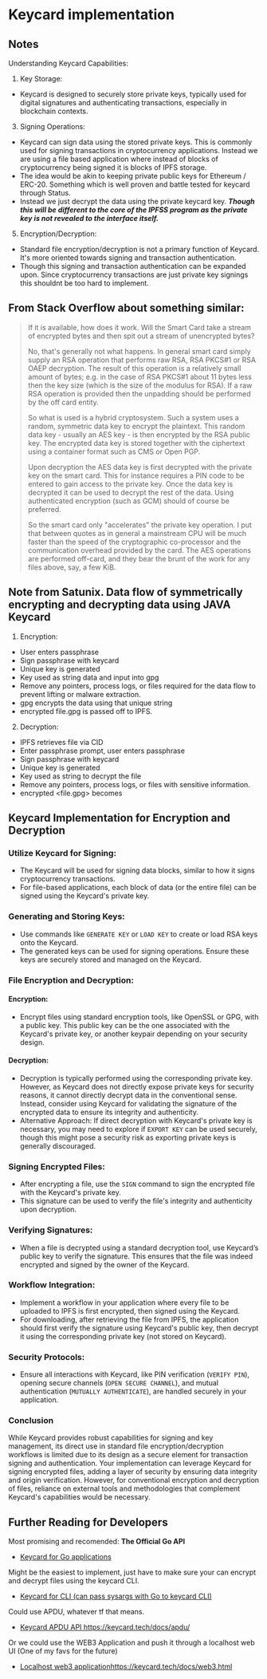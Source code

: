 # Keycard implementation 

## Notes

Understanding Keycard Capabilities:
1. Key Storage:
- Keycard is designed to securely store private keys, typically used for digital signatures and authenticating transactions, especially in blockchain contexts.

3. Signing Operations:
- Keycard can sign data using the stored private keys. This is commonly used for signing transactions in cryptocurrency applications. Instead we are using a file based application where instead of blocks of cryptocurrency being signed it is blocks of IPFS storage. 
- The idea would be akin to keeping private public keys for Ethereum / ERC-20. Something which is well proven and battle tested for keycard through Status.
- Instead we just decrypt the data using the private keycard key. ***Though this will be different to the core of the IPFSS program as the private key is not revealed to the interface itself.*** 

5. Encryption/Decryption:
- Standard file encryption/decryption is not a primary function of Keycard. It's more oriented towards signing and transaction authentication.
- Though this signing and transaction authentication can be expanded upon. Since cryptocurrency transactions are just private key signings this shouldnt be too hard to implement. 

## From Stack Overflow about something similar:


> If it is available, how does it work. Will the Smart Card take a stream of encrypted bytes and then spit out a stream of unencrypted bytes?
> 
>No, that's generally not what happens. In general smart card simply supply an RSA operation that performs raw RSA, RSA PKCS#1 or RSA OAEP decryption. The result of this operation is a relatively small amount of bytes; e.g. in the case of RSA PKCS#1 about 11 bytes less then the key size (which is the size of the modulus for RSA). If a raw RSA operation is provided then the unpadding should be performed by the off card entity.
>
>So what is used is a hybrid cryptosystem. Such a system uses a random, symmetric data key to encrypt the plaintext. This random data key - usually an AES key - is then encrypted by the RSA public key. The encrypted data key is stored together with the ciphertext using a container format such as CMS or Open PGP.
>
>Upon decryption the AES data key is first decrypted with the private key on the smart card. This for instance requires a PIN code to be entered to gain access to the private key. Once the data key is decrypted it can be used to decrypt the rest of the data. Using authenticated encryption (such as GCM) should of course be preferred.
>
>So the smart card only "accelerates" the private key operation. I put that between quotes as in general a mainstream CPU will be much faster than the speed of the cryptographic co-processor and the communication overhead provided by the card. The AES operations are performed off-card, and they bear the brunt of the work for any files above, say, a few KiB.


## Note from Satunix. Data flow of symmetrically encrypting and decrypting data using JAVA Keycard

1. Encryption: 
- User enters passphrase 
- Sign passphrase with keycard 
- Unique key is generated
- Key used as string data and input into gpg
- Remove any pointers, process logs, or files required for the data flow to prevent lifting or malware extraction. 
- gpg encrypts the data using that unique string
- encrypted file.gpg is passed off to IPFS.

2. Decryption:
- IPFS retrieves file via CID
- Enter passphrase prompt, user enters passphrase
- Sign passphrase with keycard
- Unique key is generated
- Key used as string to decrypt the file
- Remove any pointers, process logs, or files with sensitive information.
- encrypted <file.gpg> becomes <file>

## Keycard Implementation for Encryption and Decryption

### Utilize Keycard for Signing:

- The Keycard will be used for signing data blocks, similar to how it signs cryptocurrency transactions.
- For file-based applications, each block of data (or the entire file) can be signed using the Keycard's private key.

### Generating and Storing Keys:

- Use commands like `GENERATE KEY` or `LOAD KEY` to create or load RSA keys onto the Keycard.
- The generated keys can be used for signing operations. Ensure these keys are securely stored and managed on the Keycard.

### File Encryption and Decryption:

#### Encryption:
- Encrypt files using standard encryption tools, like OpenSSL or GPG, with a public key. This public key can be the one associated with the Keycard's private key, or another keypair depending on your security design.

#### Decryption:
- Decryption is typically performed using the corresponding private key. However, as Keycard does not directly expose private keys for security reasons, it cannot directly decrypt data in the conventional sense. Instead, consider using Keycard for validating the signature of the encrypted data to ensure its integrity and authenticity.
- Alternative Approach: If direct decryption with Keycard's private key is necessary, you may need to explore if `EXPORT KEY` can be used securely, though this might pose a security risk as exporting private keys is generally discouraged.

### Signing Encrypted Files:

- After encrypting a file, use the `SIGN` command to sign the encrypted file with the Keycard's private key.
- This signature can be used to verify the file's integrity and authenticity upon decryption.

### Verifying Signatures:

- When a file is decrypted using a standard decryption tool, use Keycard’s public key to verify the signature. This ensures that the file was indeed encrypted and signed by the owner of the Keycard.

### Workflow Integration:

- Implement a workflow in your application where every file to be uploaded to IPFS is first encrypted, then signed using the Keycard.
- For downloading, after retrieving the file from IPFS, the application should first verify the signature using Keycard's public key, then decrypt it using the corresponding private key (not stored on Keycard).

### Security Protocols:

- Ensure all interactions with Keycard, like PIN verification (`VERIFY PIN`), opening secure channels (`OPEN SECURE CHANNEL`), and mutual authentication (`MUTUALLY AUTHENTICATE`), are handled securely in your application.

### Conclusion

While Keycard provides robust capabilities for signing and key management, its direct use in standard file encryption/decryption workflows is limited due to its design as a secure element for transaction signing and authentication. Your implementation can leverage Keycard for signing encrypted files, adding a layer of security by ensuring data integrity and origin verification. However, for conventional encryption and decryption of files, reliance on external tools and methodologies that complement Keycard's capabilities would be necessary.




## Further Reading for Developers 

Most promising and recomended: **The Official Go API**

- [Keycard for Go applications](https://github.com/status-im/keycard-go/)

Might be the easiest to implement, just have to make sure your can encrypt and decrypt files using the keycard CLI. 

- [Keycard for CLI (can pass sysargs with Go to keycard CLI)](https://github.com/status-im/keycard-cli)

Could use APDU, whatever tf that means. 

- [ Keycard APDU API ](https://keycard.tech/docs/apdu/)https://keycard.tech/docs/apdu/

Or we could use the WEB3 Application and push it through a localhost web UI (One of my favs for the future)

- [Localhost web3 application](https://keycard.tech/docs/web3.html)https://keycard.tech/docs/web3.html


